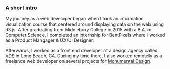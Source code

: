 ### A short intro

My journey as a web developer began when I took an information visualization course that centered around displaying data on the web using d3.js. After graduating from Middlebury College in 2015 with a B.A. in Computer Science, I completed an internship for BentPixels where I worked as a Product Mangager & UX/UI Designer.

Afterwards, I worked as a front end developer at a design agency called [VDS](http://vdsla.com/) in Long Beach, CA. During my time there, I also worked remotely as a freelance web developer on several projects for [Monumental Design](http://thisismonumental.com/).
